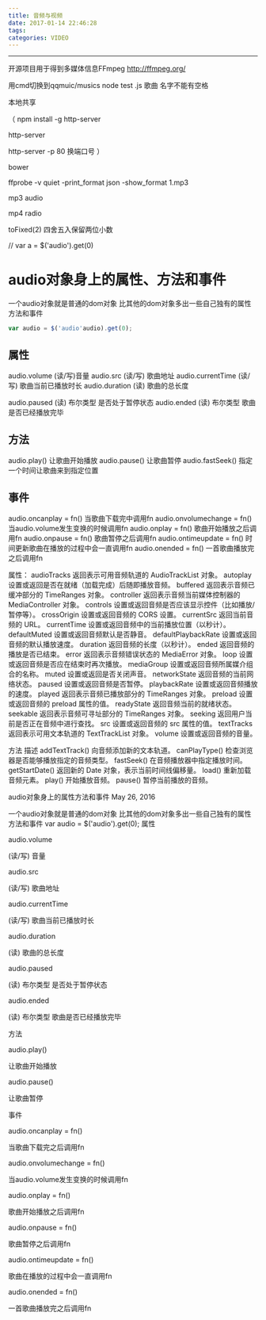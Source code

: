 ```yaml
---
title: 音频与视频
date: 2017-01-14 22:46:28
tags:
categories: VIDEO
---
```

------

<!-- more -->

开源项目用于得到多媒体信息FFmpeg
http://ffmpeg.org/

用cmd切换到qqmuic/musics
node test .js
歌曲 名字不能有空格

本地共享

（
npm install -g http-server

http-server

http-server -p 80 换端口号
）

bower

ffprobe -v quiet -print_format json -show_format 1.mp3

mp3 audio

mp4 radio

toFixed(2) 四舍五入保留两位小数

// var a = $('audio').get(0)

# audio对象身上的属性、方法和事件
一个audio对象就是普通的dom对象
比其他的dom对象多出一些自己独有的属性方法和事件

```javascript
var audio = $('audio'audio).get(0);
```
## 属性
audio.volume (读/写)音量
audio.src (读/写) 歌曲地址
audio.currentTime (读/写) 歌曲当前已播放时长
audio.duration (读) 歌曲的总长度

audio.paused (读) 布尔类型 是否处于暂停状态
audio.ended (读) 布尔类型 歌曲 是否已经播放完毕

## 方法
audio.play() 让歌曲开始播放
audio.pause() 让歌曲暂停
audio.fastSeek() 指定一个时间让歌曲来到指定位置

## 事件
audio.oncanplay = fn() 当歌曲下载完中调用fn
audio.onvolumechange = fn() 当audio.volume发生变换的时候调用fn
audio.onplay = fn() 歌曲开始播放之后调用fn
audio.onpause = fn() 歌曲暂停之后调用fn
audio.ontimeupdate = fn() 时间更新歌曲在播放的过程中会一直调用fn
audio.onended = fn() 一首歌曲播放完之后调用fn

属性：
audioTracks 返回表示可用音频轨道的 AudioTrackList 对象。
autoplay 设置或返回是否在就绪（加载完成）后随即播放音频。
buffered 返回表示音频已缓冲部分的 TimeRanges 对象。
controller 返回表示音频当前媒体控制器的 MediaController 对象。
controls 设置或返回音频是否应该显示控件（比如播放/暂停等）。
crossOrigin 设置或返回音频的 CORS 设置。
currentSrc 返回当前音频的 URL。
currentTime 设置或返回音频中的当前播放位置（以秒计）。
defaultMuted 设置或返回音频默认是否静音。
defaultPlaybackRate 设置或返回音频的默认播放速度。
duration 返回音频的长度（以秒计）。
ended 返回音频的播放是否已结束。
error 返回表示音频错误状态的 MediaError 对象。
loop 设置或返回音频是否应在结束时再次播放。
mediaGroup 设置或返回音频所属媒介组合的名称。
muted 设置或返回是否关闭声音。
networkState 返回音频的当前网络状态。
paused 设置或返回音频是否暂停。
playbackRate 设置或返回音频播放的速度。
played 返回表示音频已播放部分的 TimeRanges 对象。
preload 设置或返回音频的 preload 属性的值。
readyState 返回音频当前的就绪状态。
seekable 返回表示音频可寻址部分的 TimeRanges 对象。
seeking 返回用户当前是否正在音频中进行查找。
src 设置或返回音频的 src 属性的值。
textTracks 返回表示可用文本轨道的 TextTrackList 对象。
volume 设置或返回音频的音量。

方法 描述
addTextTrack() 向音频添加新的文本轨道。
canPlayType() 检查浏览器是否能够播放指定的音频类型。
fastSeek() 在音频播放器中指定播放时间。
getStartDate() 返回新的 Date 对象，表示当前时间线偏移量。
load() 重新加载音频元素。
play() 开始播放音频。
pause() 暂停当前播放的音频。

audio对象身上的属性方法和事件
May 26, 2016

一个audio对象就是普通的dom对象 比其他的dom对象多出一些自己独有的属性方法和事件
var audio = $('audio').get(0);
属性

audio.volume

(读/写) 音量

audio.src

(读/写) 歌曲地址

audio.currentTime

(读/写) 歌曲当前已播放时长

audio.duration

(读) 歌曲的总长度

audio.paused

(读) 布尔类型 是否处于暂停状态

audio.ended

(读) 布尔类型 歌曲是否已经播放完毕

方法

audio.play()

让歌曲开始播放

audio.pause()

让歌曲暂停

事件

audio.oncanplay = fn()

当歌曲下载完之后调用fn

audio.onvolumechange = fn()

当audio.volume发生变换的时候调用fn

audio.onplay = fn()

歌曲开始播放之后调用fn

audio.onpause = fn()

歌曲暂停之后调用fn

audio.ontimeupdate = fn()

歌曲在播放的过程中会一直调用fn

audio.onended = fn()

一首歌曲播放完之后调用fn

